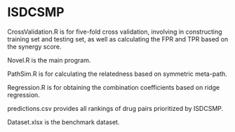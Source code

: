 # ISDCSMP

CrossValidation.R is for five-fold cross validation, involving in constructing training set and testing set, as well as calculating the FPR and TPR based on the synergy score.

Novel.R is the main program.

PathSim.R is for calculating the relatedness based on symmetric meta-path.

Regression.R is for obtaining the combination coefficients based on ridge regression.

predictions.csv provides all rankings of drug pairs prioritized by ISDCSMP.

Dataset.xlsx is the benchmark dataset.
